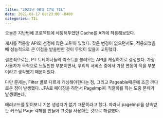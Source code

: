 ```yaml
---
title: "2021년 08월 17일 TIL"
date: 2021-08-17 00:23:00 -0400
categories: TIL
---
```


오늘은 지난번에 프로젝트에 세팅해두었던 Cache를 API에 적용해보았다.

캐시를 적용할 API의 선정에 많은 고민이 있었다. 잦은 변경이 없으면서도, 적용되었을 때 성능적으로 큰 이점을 받을만한 것이 무엇이 있을지 고민했다.

결론적으로는, PT 트레이너들의 리스트를 불러오는 API를 캐싱하기로 결정했다. 가장 사용자가 극적으로 느낄만한 부분이면서, 우리의 서비스 중에서 가장 변동이 적을 부분이라고 생각했기 때문이었다.

다만 문제는, Filter 별로 다르게 캐싱해야한다는 점, 그리고 Pageable때문에 조금 까다로운 점이 발생했다. JPA로 페이징을 하면서 PageImpl이 직렬화를 하는 도중 문제가 발생했는데, 

에러코드를 읽어보니 기본 생성자가 없기 때문이라고 했다. 따라서 pageImpl을 상속받는 커스텀 Page 객체를 만들어 그것을 사용하는 것으로 해결했다.

